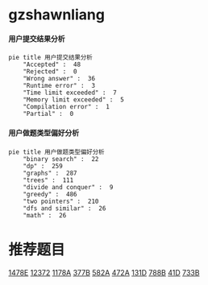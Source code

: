 # gzshawnliang

<!-- tabs:start -->



#### **用户提交结果分析**

```mermaid
pie title 用户提交结果分析
    "Accepted" :  48
    "Rejected" :  0
    "Wrong answer" :  36
    "Runtime error" :  3
    "Time limit exceeded" :  7
    "Memory limit exceeded" :  5
    "Compilation error" :  1
    "Partial" :  0
```

#### **用户做题类型偏好分析**

```mermaid
pie title 用户做题类型偏好分析
    "binary search" :  22
    "dp" :  259
    "graphs" :  287
    "trees" :  111
    "divide and conquer" :  9
    "greedy" :  486
    "two pointers" :  210
    "dfs and similar" :  26
    "math" :  26
```



<!-- tabs:end -->
# 推荐题目
[1478E](https://codeforces.com/contest/1478/problem/E)
[12372](https://codeforces.com/contest/1237/problem/2)
[1178A](https://codeforces.com/contest/1178/problem/A)
[377B](https://codeforces.com/contest/377/problem/B)
[582A](https://codeforces.com/contest/582/problem/A)
[472A](https://codeforces.com/contest/472/problem/A)
[131D](https://codeforces.com/contest/131/problem/D)
[788B](https://codeforces.com/contest/788/problem/B)
[41D](https://codeforces.com/contest/41/problem/D)
[733B](https://codeforces.com/contest/733/problem/B)
